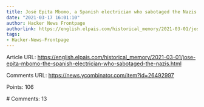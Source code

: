 ```yaml
---
title: José Epita Mbomo, a Spanish electrician who sabotaged the Nazis
date: "2021-03-17 16:01:10"
author: Hacker News Frontpage
authorlink: https://english.elpais.com/historical_memory/2021-03-01/jose-epita-mbomo-the-spanish-electrician-who-sabotaged-the-nazis.html
tags:
- Hacker-News-Frontpage
---
```


<p>Article URL: <a href="https://english.elpais.com/historical_memory/2021-03-01/jose-epita-mbomo-the-spanish-electrician-who-sabotaged-the-nazis.html">https://english.elpais.com/historical_memory/2021-03-01/jose-epita-mbomo-the-spanish-electrician-who-sabotaged-the-nazis.html</a></p>
<p>Comments URL: <a href="https://news.ycombinator.com/item?id=26492997">https://news.ycombinator.com/item?id=26492997</a></p>
<p>Points: 106</p>
<p># Comments: 13</p>
